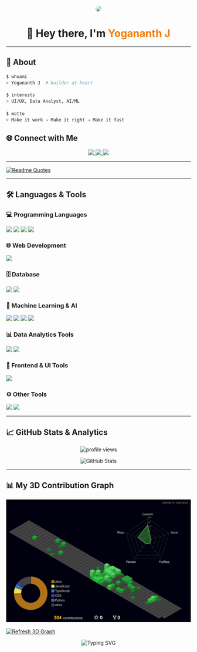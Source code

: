 <!-- Centered Intro with Particles GIF -->
<p align="center">
  <img src="https://media.giphy.com/media/3o7TKMt1VVNkHV2PaE/giphy.gif" width="120px" style="border-radius:15px;">
</p>

<h1 align="center">👋 Hey there, I'm <span style="color:#F57C00;">Yogananth J</span></h1>

---

## 🧭 About
```bash
$ whoami
> Yogananth J  # builder-at-heart

$ interests
> UI/UX, Data Analyst, AI/ML

$ motto
> Make it work → Make it right → Make it fast
```

## 🌐 Connect with Me  

<p align="center">
  <a href="mailto:mjyogananth@gmail.com">
    <img src="https://img.shields.io/badge/Gmail-D14836?style=for-the-badge&logo=gmail&logoColor=white"/>
  </a>
  <a href="https://www.linkedin.com/in/yogananth-j-653400307/" target="_blank">
    <img src="https://img.shields.io/badge/LinkedIn-blue?style=for-the-badge&logo=linkedin&logoColor=white"/>
  </a>
  <a href="https://github.com/YogananthJ" target="_blank">
    <img src="https://img.shields.io/badge/GitHub-181717?style=for-the-badge&logo=github&logoColor=white"/>
  </a>
</p>

---



[![Readme Quotes](https://quotes-github-readme.vercel.app/api?type=horizontal&theme=light)](https://github.com/piyushsuthar/github-readme-quotes)



---

## 🛠️ Languages & Tools  

### 💻 Programming Languages  
<p>
  <img src="https://img.shields.io/badge/Java-007396?style=for-the-badge&logo=java&logoColor=white" />
  <img src="https://img.shields.io/badge/Python-3776AB?style=for-the-badge&logo=python&logoColor=white" />
  <img src="https://img.shields.io/badge/C-00599C?style=for-the-badge&logo=c&logoColor=white" />
  <img src="https://img.shields.io/badge/JavaScript-F7DF1E?style=for-the-badge&logo=javascript&logoColor=black" />
</p>

### 🌐 Web Development  
<p>
  <img src="https://img.shields.io/badge/React-20232A?style=for-the-badge&logo=react&logoColor=61DAFB" />
</p>

### 🗄️ Database  
<p>
  <img src="https://img.shields.io/badge/MySQL-4479A1?style=for-the-badge&logo=mysql&logoColor=white" />
  <img src="https://img.shields.io/badge/MongoDB-47A248?style=for-the-badge&logo=mongodb&logoColor=white" />
</p>

### 🤖 Machine Learning & AI  
<p>
  <img src="https://img.shields.io/badge/TensorFlow-orange?style=for-the-badge&logo=tensorflow&logoColor=white"/>
  <img src="https://img.shields.io/badge/scikit--learn-F7931E?style=for-the-badge&logo=scikit-learn&logoColor=white"/>
  <img src="https://img.shields.io/badge/OpenCV-5C3EE8?style=for-the-badge&logo=opencv&logoColor=white"/>
  <img src="https://img.shields.io/badge/YOLO-FF4C4C?style=for-the-badge"/>
</p>

### 📊 Data Analytics Tools  
<p>
  <img src="https://img.shields.io/badge/Power%20BI-F2C811?style=for-the-badge&logo=powerbi&logoColor=black"/>
  <img src="https://img.shields.io/badge/Tableau-E97627?style=for-the-badge&logo=tableau&logoColor=white"/>
</p>

### 🎨 Frontend & UI Tools  
<p>
  <img src="https://img.shields.io/badge/Figma-F24E1E?style=for-the-badge&logo=figma&logoColor=white" />
</p>

### ⚙️ Other Tools  
<p>
  <img src="https://img.shields.io/badge/Bitwarden-175DDC?style=for-the-badge&logo=bitwarden&logoColor=white"/>
  <img src="https://img.shields.io/badge/VS%20Code-007ACC?style=for-the-badge&logo=visualstudiocode&logoColor=white" />
</p>

---

## 📈 GitHub Stats & Analytics  

<p align="center">
  <img src="https://komarev.com/ghpvc/?username=YogananthJ&style=flat-square&color=blue" alt="profile views"/>
</p>

<p align="center">
  <img src="https://github-readme-stats.vercel.app/api?username=YogananthJ&show_icons=true&theme=radical" alt="GitHub Stats" />
  <br>
<!--   <img src="https://github-readme-streak-stats.herokuapp.com/?user=YogananthJ&theme=radical" alt="GitHub Streak" />
<!--   <br> -->
<!--  <img src="https://github-readme-activity-graph.cyclic.app/graph?username=YogananthJ&theme=rogue" alt="Contribution Graph" /> -->
</p>

---
<!--![snake gif](https://github.com/YogananthJ/YogananthJ/blob/output/github-contribution-grid-snake.svg)-->


<!-- ## 💻 LeetCode Stats  

<p align="center">
  <img src="https://leetcard.jacoblin.cool/daCAlPpVNK?ext=heatmap&theme=dark" alt="LeetCode Stats"/>
</p> -->

## 📊 My 3D Contribution Graph

![3D Contribution Graph](./profile-3d-contrib/profile-night-green.svg)


[![Refresh 3D Graph](https://img.shields.io/badge/Refresh_3D_Graph-Click_to_Run-blue)](https://github.com/YogananthJ/YogananthJ/actions/workflows/profile-3d.yml)




<p align="center">
  <img src="https://readme-typing-svg.herokuapp.com?font=Fira+Code&weight=600&pause=1000&color=FF7F50&center=true&width=435&lines=Always+Learning+New+Things!;Love+To+Build+Cool+Stuff!;Full+Stack+%7C+AI+%7C+ML+Explorer" alt="Typing SVG"/>
</p>

